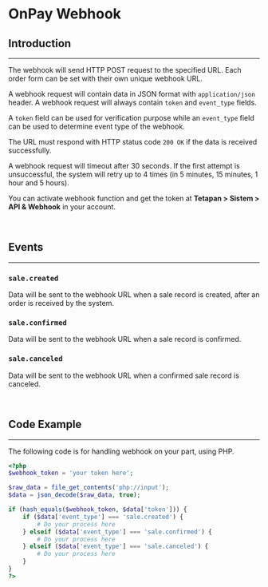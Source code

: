 # OnPay Webhook

## Introduction
---

The webhook will send HTTP POST request to the specified URL. Each order form can be set with their own unique webhook URL.

A webhook request will contain data in JSON format with `application/json` header. A webhook request will always contain `token` and `event_type` fields.

A `token` field can be used for verification purpose while an `event_type` field can be used to determine event type of the webhook.

The URL must respond with HTTP status code `200 OK` if the data is received successfully.

A webhook request will timeout after 30 seconds. If the first attempt is unsuccessful, the system will retry up to 4 times (in 5 minutes, 15 minutes, 1 hour and 5 hours).

You can activate webhook function and get the token at **Tetapan > Sistem > API & Webhook** in your account.

<br>

## Events
---

### `sale.created`
Data will be sent to the webhook URL when a sale record is created, after an order is received by the system.

### `sale.confirmed`
Data will be sent to the webhook URL when a sale record is confirmed.

### `sale.canceled`
Data will be sent to the webhook URL when a confirmed sale record is canceled.

<br>

## Code Example
---
The following code is for handling webhook on your part, using PHP.

```php
<?php
$webhook_token = 'your token here';

$raw_data = file_get_contents('php://input');
$data = json_decode($raw_data, true);

if (hash_equals($webhook_token, $data['token'])) {
    if ($data['event_type'] === 'sale.created') {
        # Do your process here
    } elseif ($data['event_type'] === 'sale.confirmed') {
        # Do your process here
    } elseif ($data['event_type'] === 'sale.canceled') {
        # Do your process here
    }
}
?>

```
